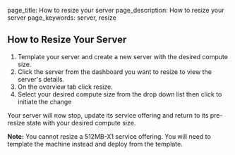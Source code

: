 page_title: How to resize your server
page_description: How to resize your server
page_keywords: server, resize

## How to Resize Your Server

1. Template your server and create a new server with the desired compute size.
2. Click the server from the dashboard you want to resize to view the server's details.
3. On the overview tab click resize. 
4. Select your desired compute size from the drop down list then click to initiate the change

Your server will now stop, update its service offering and return to its pre-resize state with your desired compute size.

**Note:** You cannot resize a 512MB-X1 service offering. You will need to template the machine instead and deploy from the template.